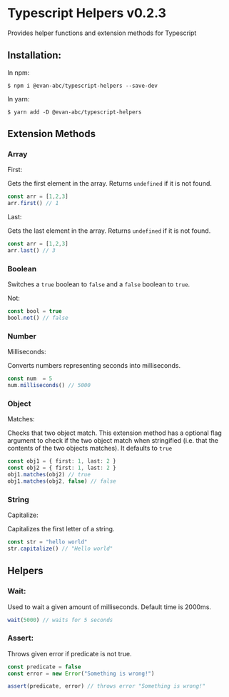 # Typescript Helpers v0.2.3

Provides helper functions and extension methods for Typescript

## Installation:

In npm:

```shell
$ npm i @evan-abc/typescript-helpers --save-dev
```

In yarn:

```shell
$ yarn add -D @evan-abc/typescript-helpers
```

## Extension Methods

### Array

First:

Gets the first element in the array. Returns `undefined` if it is not found.

```typescript
const arr = [1,2,3]
arr.first() // 1
```

Last:

Gets the last element in the array. Returns `undefined` if it is not found.

```typescript
const arr = [1,2,3]
arr.last() // 3
```

### Boolean

Switches a `true` boolean to `false` and a `false` boolean to `true`.

Not:

```typescript
const bool = true
bool.not() // false
```

### Number

Milliseconds:

Converts numbers representing seconds into milliseconds.

```typescript
const num  = 5
num.milliseconds() // 5000
```

### Object

Matches:

Checks that two object match.
This extension method has a optional flag argument to check if the two object match when stringified (i.e. that the contents of the two objects matches). It defaults to `true`

```typescript
const obj1 = { first: 1, last: 2 }
const obj2 = { first: 1, last: 2 }
obj1.matches(obj2) // true
obj1.matches(obj2, false) // false
```

### String

Capitalize:

Capitalizes the first letter of a string.

```typescript
const str = "hello world"
str.capitalize() // "Hello world"
```

## Helpers

### Wait:

Used to wait a given amount of milliseconds. Default time is 2000ms.

```typescript
wait(5000) // waits for 5 seconds
```

### Assert:

Throws given error if predicate is not true.

```typescript
const predicate = false
const error = new Error("Something is wrong!")

assert(predicate, error) // throws error "Something is wrong!"
```
